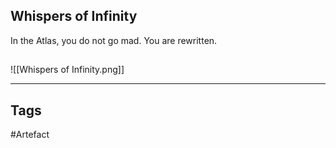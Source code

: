 ## Whispers of Infinity
In the Atlas, you do not go mad. You are rewritten.
## 
![[Whispers of Infinity.png]]

---
## Tags
#Artefact